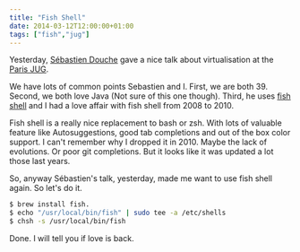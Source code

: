 ```yaml
---
title: "Fish Shell"
date: 2014-03-12T12:00:00+01:00
tags: ["fish","jug"]
---
```


Yesterday, <a href="https://twitter.com/sdouche">Sébastien Douche</a> gave a nice talk about virtualisation at the <a href="http://www.parisjug.org/xwiki/bin/view/Meeting/20140311">Paris JUG</a>.

We have lots of common points Sebastien and I. First, we are both 39. Second, we both love Java (Not sure of this one though). Third, he uses <a href="http://fishshell.com/">fish shell</a> and I had a love affair with fish shell from 2008 to 2010.

Fish shell is a really nice replacement to bash or zsh. With lots of valuable feature like Autosuggestions, good tab completions and out of the box color support. I can't remember why I dropped it in 2010. Maybe the lack of evolutions. Or poor git completions. But it looks like it was updated a lot those last years.

So, anyway Sébastien's talk, yesterday, made me want to use fish shell again. So let's do it.

```bash
$ brew install fish.
$ echo "/usr/local/bin/fish" | sudo tee -a /etc/shells
$ chsh -s /usr/local/bin/fish
```

Done. I will tell you if love is back.
